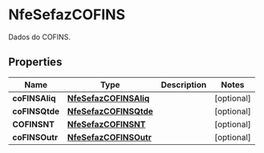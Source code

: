 

# NfeSefazCOFINS

Dados do COFINS.

## Properties

| Name | Type | Description | Notes |
|------------ | ------------- | ------------- | -------------|
|**coFINSAliq** | [**NfeSefazCOFINSAliq**](NfeSefazCOFINSAliq.md) |  |  [optional] |
|**coFINSQtde** | [**NfeSefazCOFINSQtde**](NfeSefazCOFINSQtde.md) |  |  [optional] |
|**COFINSNT** | [**NfeSefazCOFINSNT**](NfeSefazCOFINSNT.md) |  |  [optional] |
|**coFINSOutr** | [**NfeSefazCOFINSOutr**](NfeSefazCOFINSOutr.md) |  |  [optional] |



